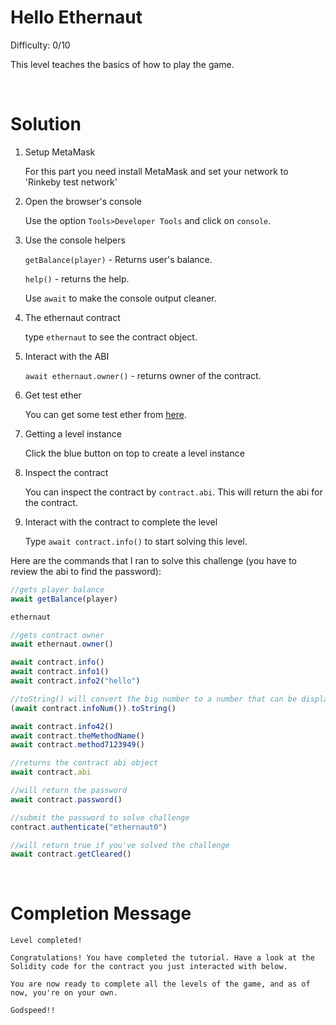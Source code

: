 # Hello Ethernaut 
Difficulty: 0/10

This level teaches the basics of how to play the game. 

&nbsp;
# Solution

1. Setup MetaMask

   For this part you need install MetaMask and set your network to 'Rinkeby test network'

1. Open the browser's console
   
    Use the option `Tools>Developer Tools` and click on `console`.

1. Use the console helpers
    
    `getBalance(player)` - Returns user's balance.

    `help()` - returns the help.

    Use `await` to make the console output cleaner.
1. The ethernaut contract
    
    type `ethernaut` to see the contract object.
1. Interact with the ABI
   
    `await ethernaut.owner()` - returns owner of the contract.
1. Get test ether

    You can get some test ether from [here](https://faucets.chain.link/rinkeby). 
1. Getting a level instance
    
    Click the blue button on top to create a level instance
1. Inspect the contract
   
   You can inspect the contract by `contract.abi`. This will return the abi for the contract.

1. Interact with the contract to complete the level
   
   Type `await contract.info()` to start solving this level.

Here are the commands that I ran to solve this challenge (you have to review the abi to find the password):

``` js
//gets player balance
await getBalance(player)

ethernaut

//gets contract owner
await ethernaut.owner()

await contract.info()
await contract.info1()
await contract.info2("hello")

//toString() will convert the big number to a number that can be displayed in console
(await contract.infoNum()).toString()

await contract.info42()
await contract.theMethodName()
await contract.method7123949()

//returns the contract abi object
await contract.abi

//will return the password
await contract.password()

//submit the password to solve challenge
contract.authenticate("ethernaut0") 

//will return true if you've solved the challenge
await contract.getCleared() 
```


&nbsp;
# Completion Message
```
Level completed!

Congratulations! You have completed the tutorial. Have a look at the Solidity code for the contract you just interacted with below.

You are now ready to complete all the levels of the game, and as of now, you're on your own.

Godspeed!!
```

